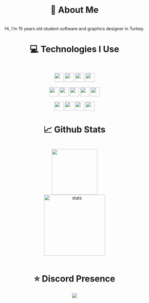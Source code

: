 <div align="center">
  <h1>👋 About Me</h1>
  <br>
   Hi, I’m 15 years old student software and graphics designer in Turkey.
  <h1>💻 Technologies I Use</h1>
   <br>
  <p align="center">
<a> <img src="https://img.shields.io/badge/HTML5-E34F26?style=for-the-badge&logo=html5&logoColor=white" widt="70" height="30" /> </a>
<a> <img src="https://img.shields.io/badge/CSS3-1572B6?style=for-the-badge&logo=css3&logoColor=white" widt="70" height="30" /> </a>
<a> <img src="https://img.shields.io/badge/JavaScript-F7DF1E?style=for-the-badge&logo=javascript&logoColor=black" widt="70" height="30" /> </a>
<a> <img src="https://img.shields.io/badge/Node.js-43853D?style=for-the-badge&logo=node.js&logoColor=white" widt="70" height="30" /> </a>

<a> <img src="	https://img.shields.io/badge/MongoDB-4EA94B?style=for-the-badge&logo=mongodb&logoColor=white" widt="70" height="30" /> </a>
<a> <img src="https://img.shields.io/badge/Heroku-430098?style=for-the-badge&logo=heroku&logoColor=white" widt="70" height="30" /> </a>
<a> <img src="https://img.shields.io/badge/Markdown-000000?style=for-the-badge&logo=markdown&logoColor=white" widt="70" height="30" /> </a>
<a> <img src="https://img.shields.io/static/v1?style=flat-square&message=Git&color=F05032&logo=Git&logoColor=FFF&label=" widt="70" height="30" /> </a>
<a> <img src="https://img.shields.io/badge/Bootstrap-563D7C?style=for-the-badge&logo=bootstrap&logoColor=white" widt="70" height="30" /> </a>

<a> <img src="https://img.shields.io/static/v1?style=flat-square&message=npm&color=CB3837&logo=npm&logoColor=FFF&label=" widt="70" height="30" /> </a>
<a> <img src="https://img.shields.io/static/v1?style=flat-square&message=Yarn&color=2C8EBB&logo=Yarn&logoColor=FFF&label=" widt="70" height="30" /> </a>
<a> <img src="https://img.shields.io/badge/GitHub-100000?style=for-the-badge&logo=github&logoColor=white" widt="70" height="30" /> </a>
<a> <img src="https://img.shields.io/static/v1?style=flat-square&message=Visual+Studio+Code&color=007ACC&logo=Visual+Studio+Code&logoColor=FFF&label=" widt="70" height="30" /> </a>

</p>
  <h1>📈 Github Stats</h1>
  <br>
  <img src="https://github-readme-stats.vercel.app/api?username=efewtf&show_icons=true&theme=gruvbox&hide_border=true" width="%100" height="150px">
  <br>
  <img src="https://github-readme-stats.vercel.app/api/top-langs/?username=efewtf&layout=compact&theme=gruvbox&hide_border=true&layout=compact" width="%100" height="200px" alt="stats" />
  <br><br>
    <h1>⭐ Discord Presence</h1>
 <img src="https://lanyard-profile-readme.vercel.app/api/487251264984449034" style="max-width:100%;">
</div>

